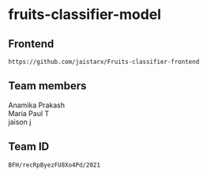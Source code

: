 # fruits-classifier-model











## Frontend
```
https://github.com/jaistarx/Fruits-classifier-frontend
```

## Team members
Anamika Prakash \
Maria Paul T \
jaison j

## Team ID
```
BFH/recRpByezFU8Xo4Pd/2021
```
